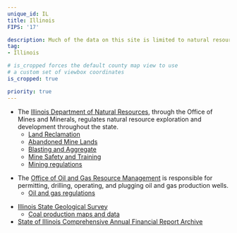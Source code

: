 ```yaml
---
unique_id: IL
title: Illinois
FIPS: '17'

description: Much of the data on this site is limited to natural resource extraction on federal land, which represents 1.1% of all land in Illinois.
tag:
- Illinois

# is_cropped forces the default county map view to use
# a custom set of viewbox coordinates
is_cropped: true

priority: true
---
```

* The [Illinois Department of Natural Resources](http://www.dnr.illinois.gov/Pages/default.aspx), through the Office of Mines and Minerals, regulates natural resource exploration and development throughout the state.
  + [Land Reclamation](http://www.dnr.illinois.gov/mines/LRD/Pages/default.aspx)
  + [Abandoned Mine Lands](http://www.dnr.illinois.gov/mines/AML/Pages/default.aspx)
  + [Blasting and Aggregate](http://www.dnr.illinois.gov/mines/EAD/Pages/default.aspx)
  + [Mine Safety and Training](http://www.dnr.illinois.gov/mines/MinesafetyTraining/Pages/default.aspx)
  + [Mining regulations](http://www.dnr.illinois.gov/mines/Pages/RegulationsandPublications.aspx)
- The [Office of Oil and Gas Resource Management](http://www.dnr.illinois.gov/OilandGas/Pages/default.aspx) is responsible for permitting, drilling, operating, and plugging oil and gas production wells.
  - [Oil and gas regulations](http://www.dnr.illinois.gov/OilandGas/Pages/ProgramsandRegulations.aspx)
* [Illinois State Geological Survey](http://isgs.illinois.edu/)
  - [Coal production maps and data](http://isgs.illinois.edu/research/coal/maps)
* [State of Illinois Comprehensive Annual Financial Report Archive](http://www.ioc.state.il.us/index.cfm/resources/reports/cafr/)
